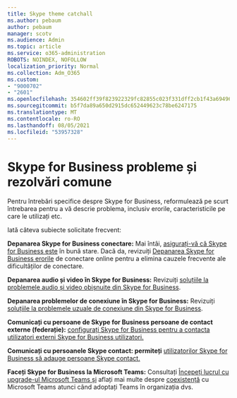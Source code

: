 ```yaml
---
title: Skype theme catchall
ms.author: pebaum
author: pebaum
manager: scotv
ms.audience: Admin
ms.topic: article
ms.service: o365-administration
ROBOTS: NOINDEX, NOFOLLOW
localization_priority: Normal
ms.collection: Adm_O365
ms.custom:
- "9000702"
- "2601"
ms.openlocfilehash: 354602ff39f823922329fc82855c023f331dff2cb1f43a6949653786a6df7f6d
ms.sourcegitcommit: b5f7da89a650d2915dc652449623c78be6247175
ms.translationtype: MT
ms.contentlocale: ro-RO
ms.lasthandoff: 08/05/2021
ms.locfileid: "53957328"
---
```

# <a name="skype-for-business-common-issues-and-resolutions"></a>Skype for Business probleme și rezolvări comune 

Pentru întrebări specifice despre Skype for Business, reformulează pe scurt întrebarea pentru a vă descrie problema, inclusiv erorile, caracteristicile pe care le utilizați etc. 

Iată câteva subiecte solicitate frecvent:

**Depanarea Skype for Business conectare:** Mai întâi, [asigurați-vă că Skype for Business este](https://admin.microsoft.com/Adminportal/Home?source=applauncher#/servicehealth) în bună stare. Dacă da, revizuiți [Depanarea Skype for Business erorile](https://docs.microsoft.com/SkypeForBusiness/set-up-skype-for-business-online/troubleshooting-sign-in-errors-for-admins#check-for-common-causes-of-skype-for-business-online-sign-in-errors) de conectare online pentru a elimina cauzele frecvente ale dificultăților de conectare.
 
**Depanarea audio și video în Skype for Business:** Revizuiți [soluțiile la problemele audio și video obișnuite din Skype for Business](https://support.office.com/article/Troubleshoot-audio-and-video-in-Skype-for-Business-62777bc6-c52b-47ae-84ba-a8905c3b71dc). 

**Depanarea problemelor de conexiune în Skype for Business:** Revizuiți [soluțiile la problemele uzuale de conexiune din Skype for Business](https://support.office.com/article/troubleshoot-connection-issues-in-skype-for-business-ca302828-783f-425c-bbe2-356348583771).

**Comunicați cu persoane de Skype for Business persoane de contact externe (federație):** [configurați Skype for Business pentru a contacta utilizatori externi Skype for Business utilizatori.](https://docs.microsoft.com/SkypeForBusiness/set-up-skype-for-business-online/allow-users-to-contact-external-skype-for-business-users)

**Comunicați cu persoanele Skype contact: permiteți** [utilizatorilor Skype for Business să adauge persoane Skype contact.](https://docs.microsoft.com/SkypeForBusiness/set-up-skype-for-business-online/let-skype-for-business-users-add-skype-contacts)

**Faceți Skype for Business la Microsoft Teams:** Consultați [Începeți lucrul cu upgrade-ul Microsoft Teams și](https://docs.microsoft.com/microsoftteams/upgrade-start-here) aflați mai multe despre [coexistență](https://docs.microsoft.com/microsoftteams/coexistence-chat-calls-presence) cu Microsoft Teams atunci când adoptați Teams în organizația dvs. 
